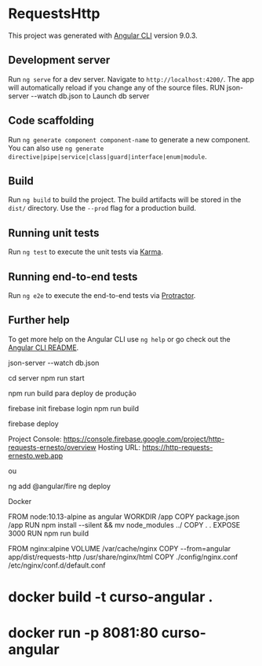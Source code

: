 # RequestsHttp

This project was generated with [Angular CLI](https://github.com/angular/angular-cli) version 9.0.3.

## Development server

Run `ng serve` for a dev server. Navigate to `http://localhost:4200/`. The app will automatically reload if you change any of the source files.
RUN json-server --watch db.json to Launch db server

## Code scaffolding

Run `ng generate component component-name` to generate a new component. You can also use `ng generate directive|pipe|service|class|guard|interface|enum|module`.

## Build

Run `ng build` to build the project. The build artifacts will be stored in the `dist/` directory. Use the `--prod` flag for a production build.

## Running unit tests

Run `ng test` to execute the unit tests via [Karma](https://karma-runner.github.io).

## Running end-to-end tests

Run `ng e2e` to execute the end-to-end tests via [Protractor](http://www.protractortest.org/).

## Further help

To get more help on the Angular CLI use `ng help` or go check out the [Angular CLI README](https://github.com/angular/angular-cli/blob/master/README.md).

json-server --watch db.json

cd server 
npm run start 

npm run build para deploy de produção

firebase init
firebase login
npm run build

firebase deploy 

Project Console: https://console.firebase.google.com/project/http-requests-ernesto/overview
Hosting URL: https://http-requests-ernesto.web.app

ou

ng add @angular/fire
ng deploy



Docker

FROM node:10.13-alpine as angular
WORKDIR /app
COPY package.json /app
RUN npm install --silent && mv node_modules ../
COPY . .
EXPOSE 3000
RUN npm run build

FROM nginx:alpine
VOLUME /var/cache/nginx
COPY --from=angular app/dist/requests-http /usr/share/nginx/html
COPY ./config/nginx.conf /etc/nginx/conf.d/default.conf


# docker build -t curso-angular .
# docker run -p 8081:80 curso-angular

